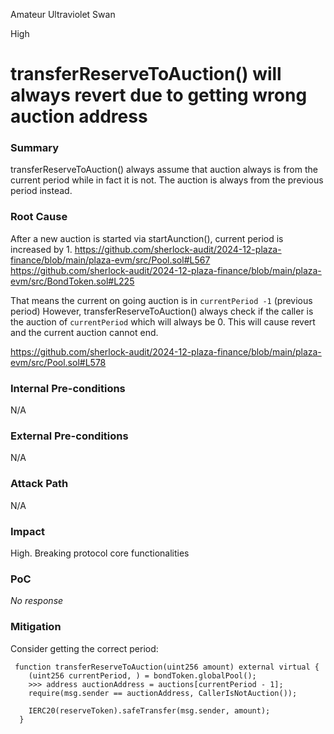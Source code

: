 Amateur Ultraviolet Swan

High

# transferReserveToAuction() will always revert due to getting wrong auction address

### Summary

transferReserveToAuction() always assume that auction always is from the current period while in fact it is not. The auction is always from the previous period instead.

### Root Cause

After a new auction is started via startAunction(), current period is increased by 1.
https://github.com/sherlock-audit/2024-12-plaza-finance/blob/main/plaza-evm/src/Pool.sol#L567
https://github.com/sherlock-audit/2024-12-plaza-finance/blob/main/plaza-evm/src/BondToken.sol#L225

That means the current on going auction is in `currentPeriod -1` (previous period)
However,  transferReserveToAuction() always check if the caller is the auction of `currentPeriod` which will always be 0. This will cause revert and the current auction cannot end.

https://github.com/sherlock-audit/2024-12-plaza-finance/blob/main/plaza-evm/src/Pool.sol#L578

### Internal Pre-conditions

N/A

### External Pre-conditions

N/A

### Attack Path

N/A

### Impact

High. Breaking protocol core functionalities

### PoC

_No response_

### Mitigation

Consider getting the correct period:
```solidity
 function transferReserveToAuction(uint256 amount) external virtual {
    (uint256 currentPeriod, ) = bondToken.globalPool();
    >>> address auctionAddress = auctions[currentPeriod - 1];
    require(msg.sender == auctionAddress, CallerIsNotAuction());
    
    IERC20(reserveToken).safeTransfer(msg.sender, amount);
  }
```